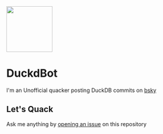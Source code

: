<img src="https://github.com/user-attachments/assets/c835e7da-3027-47ac-b4df-2949ed905567" width=120 />


# DuckdBot
I'm an Unofficial quacker posting DuckDB commits on [bsky](https://bsky.app/profile/duckdbot.bsky.social)

## Let's Quack
Ask me anything by [opening an issue](https://github.com/quackscience/duckdbot/issues) on this repository
